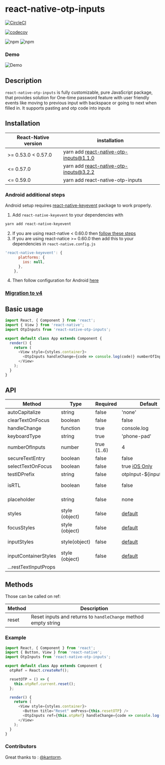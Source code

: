 # react-native-otp-inputs

[![CircleCI](https://circleci.com/gh/dsznajder/react-native-otp-inputs/tree/master.svg?style=svg)](https://circleci.com/gh/dsznajder/react-native-otp-inputs/tree/master)

[![codecov](https://codecov.io/gh/dsznajder/react-native-otp-inputs/branch/master/graph/badge.svg)](https://codecov.io/gh/dsznajder/react-native-otp-inputs)

![npm](https://img.shields.io/npm/dw/react-native-otp-inputs.svg)
![npm](https://img.shields.io/npm/v/react-native-otp-inputs.svg)

### Demo

![Demo](https://user-images.githubusercontent.com/17621507/36565065-a03b98b0-181f-11e8-9a54-09d978bec892.gif)

## Description

`react-native-otp-inputs` is fully customizable, pure JavaScript package, that provides solution for One-time password feature with user friendly events like moving to previous input with backspace or going to next when filled in. It supports pasting and otp code into inputs

## Installation

| React-Native version | installation                           |
| -------------------- | -------------------------------------- |
| >= 0.53.0 < 0.57.0   | yarn add react-native-otp-inputs@1.1.0 |
| <= 0.57.0            | yarn add react-native-otp-inputs@3.2.2 |
| <= 0.59.0            | yarn add react-native-otp-inputs       |

### Android additional steps

Android setup requires [react-native-keyevent](https://github.com/kevinejohn/react-native-keyevent) package to work properly.

1. Add `react-native-keyevent` to your dependencies with

```bash
yarn add react-native-keyevent
```

2. If you are using react-native < 0.60.0 then [follow these steps](https://github.com/kevinejohn/react-native-keyevent#linking-android)
3. If you are using react-natice >= 0.60.0 then add this to your dependencies in `react-native.config.js`

```javascript
'react-native-keyevent': {
      platforms: {
        ios: null,
      },
    },
```

4. Then follow configuration for Android [here](https://github.com/kevinejohn/react-native-keyevent#configuration)

### [Migration to v4](https://github.com/dsznajder/react-native-otp-inputs/releases/tag/v4.0.0-alpha.0)

## Basic usage

```js
import React, { Component } from 'react';
import { View } from 'react-native';
import OtpInputs from 'react-native-otp-inputs';

export default class App extends Component {
  render() {
    return (
      <View style={styles.container}>
        <OtpInputs handleChange={code => console.log(code)} numberOfInputs={6} />
      </View>
    );
  }
}
```

## API

| Method                | Type           | Required    | Default                                 | Description                                                         |
| --------------------- | -------------- | ----------- | --------------------------------------- | ------------------------------------------------------------------- |
| autoCapitalize        | string         | false       | 'none'                                  |                                                                     |
| clearTextOnFocus      | boolean        | false       | false                                   |                                                                     |
| handleChange          | function       | true        | console.log                             | Returns otp code.                                                   |
| keyboardType          | string         | true        | 'phone-pad'                             |                                                                     |
| numberOfInputs        | number         | true (1..6) | 4                                       | Inputs count to render.                                             |
| secureTextEntry       | boolean        | false       | false                                   |                                                                     |
| selectTextOnFocus     | boolean        | false       | true [iOS Only](./src/OtpInput.tsx#L90) |                                                                     |
| testIDPrefix          | string         | false       | otpInput-\${inputIndex}                 | Prefix for testID.                                                  |
| isRTL                 | boolean        | false       | false                                   | Preferably I18nManager.isRTL.                                       |
| placeholder           | string         | false       | none                                    | Placeholder for the input boxes.                                    |
| styles                | style (object) | false       | [default](./src/index.tsx#L51)          | Applied to whole container.                                         |
| focusStyles           | style (object) | false       | [default](./src/index.tsx#L51)          | Applied to the input on focus.                                      |
| inputStyles           | style(object)  | false       | [default](./src/index.tsx#L51)          | Applied to single input.                                            |
| inputContainerStyles  | style (object) | false       | [default](./src/index.tsx#L51)          | Applied to each input container.                                    |
| ...restTextInputProps |                |             |                                         | [TextInput](https://facebook.github.io/react-native/docs/textinput) |

## Methods

Those can be called on ref:

| Method | Description                                                    |
| ------ | -------------------------------------------------------------- |
| reset  | Reset inputs and returns to `handleChange` method empty string |

### Example

```js
import React, { Component } from 'react';
import { Button, View } from 'react-native';
import OtpInputs from 'react-native-otp-inputs';

export default class App extends Component {
  otpRef = React.createRef();

  resetOTP = () => {
    this.otpRef.current.reset();
  };

  render() {
    return (
      <View style={styles.container}>
        <Button title="Reset" onPress={this.resetOTP} />
        <OtpInputs ref={this.otpRef} handleChange={code => console.log(code)} numberOfInputs={6} />
      </View>
    );
  }
}
```

### Contributors

Great thanks to :
[@kantorm](https://github.com/kantorm).
